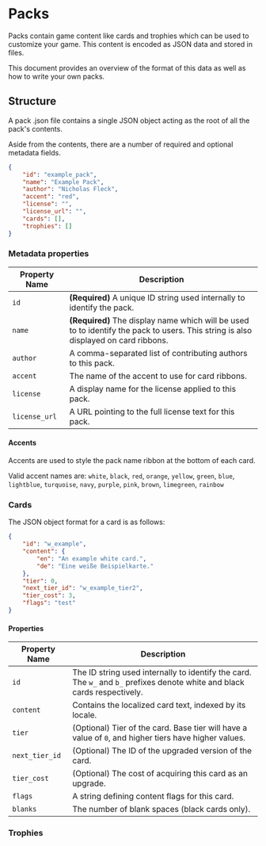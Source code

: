 # Packs

Packs contain game content like cards and trophies which can be used to customize your game. This content is encoded as JSON data and stored in files.

This document provides an overview of the format of this data as well as how to write your own packs.


## Structure

A pack .json file contains a single JSON object acting as the root of all the pack's contents.

Aside from the contents, there are a number of required and optional metadata fields.

```json
{
    "id": "example_pack",
    "name": "Example Pack",
    "author": "Nicholas Fleck",
    "accent": "red",
    "license": "",
    "license_url": "",
    "cards": [],
    "trophies": []
}
```

### Metadata properties

|Property Name|Description|
|-------------|-----------|
|`id`|**(Required)** A unique ID string used internally to identify the pack.|
|`name`|**(Required)** The display name which will be used to to identify the pack to users. This string is also displayed on card ribbons.|
|`author`|A comma-separated list of contributing authors to this pack.|
|`accent`|The name of the accent to use for card ribbons.|
|`license`|A display name for the license applied to this pack.|
|`license_url`|A URL pointing to the full license text for this pack.|

#### Accents

Accents are used to style the pack name ribbon at the bottom of each card.

Valid accent names are: `white`, `black`, `red`, `orange`, `yellow`, `green`, `blue`, `lightblue`, `turquoise`, `navy`, `purple`, `pink`, `brown`, `limegreen`, `rainbow`

### Cards

The JSON object format for a card is as follows:

```json
{
    "id": "w_example",
    "content": {
        "en": "An example white card.",
        "de": "Eine weiße Beispielkarte."
    },
    "tier": 0,
    "next_tier_id": "w_example_tier2",
    "tier_cost": 3,
    "flags": "test"
}
```

#### Properties

|Property Name|Description|
|-------------|-----------|
|`id`|The ID string used internally to identify the card. The `w_` and `b_` prefixes denote white and black cards respectively.|
|`content`|Contains the localized card text, indexed by its locale.|
|`tier`|(Optional) Tier of the card. Base tier will have a value of `0`, and higher tiers have higher values.|
|`next_tier_id`|(Optional) The ID of the upgraded version of the card.|
|`tier_cost`|(Optional) The cost of acquiring this card as an upgrade.|
|`flags`|A string defining content flags for this card.|
|`blanks`|The number of blank spaces (black cards only).|

### Trophies

